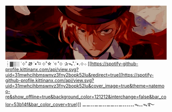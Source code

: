 ![Alt Text](https://github.com/magicaldoctor/i-love-myself-yall-barksbarks/blob/main/Tak%20berjudul659_20250410205012.png)
┆▓▒░ ˙⊹˚ Ꮺ ˙•˚⌑ ⊹˚☆ ˙ও ˚⊹ ✰ᯓ˚.˙•.⊹܀
[[https://spotify-github-profile.kittinanx.com/api/view.svg?uid=31mwhcihbmswnvz3fny2bopk52lu&redirect=true][https://spotify-github-profile.kittinanx.com/api/view.svg?uid=31mwhcihbmswnvz3fny2bopk52lu&cover_image=true&theme=natemoo-re&show_offline=true&background_color=121212&interchange=false&bar_color=53b14f&bar_color_cover=true)]]
⚊⚊⚋⚊⚊⚋⚊⚊⚋⚊⚋⚋⚋ᯓ⚋ᯓ࿐
